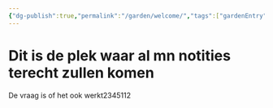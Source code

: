 ```yaml
---
{"dg-publish":true,"permalink":"/garden/welcome/","tags":["gardenEntry"],"noteIcon":"","created":"2025-10-04T22:12:59.378+02:00","updated":"2025-10-05T13:21:52.263+02:00"}
---
```






# Dit is de plek waar al mn notities terecht zullen komen

De vraag is of het ook werkt2345112